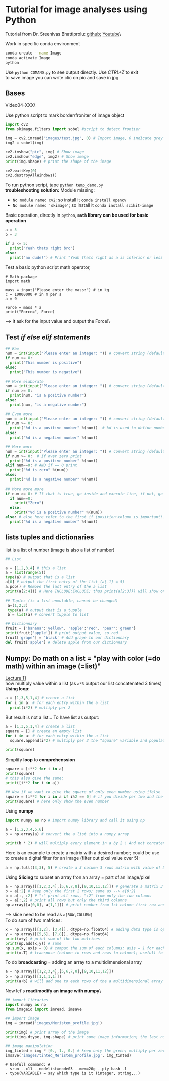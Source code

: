 # Tutorial for image analyses using Python #
Tutorial from Dr. Sreenivas Bhattiprolu: [github](https://github.com/bnsreenu/python_for_microscopists); [Youtube](https://www.youtube.com/watch?v=_xIcIrdIqlA&list=PLZsOBAyNTZwYHBIlu_PUO19M7aHMgwBJr)\

Work in specific conda environment
```bash
conda create --name Image
conda activate Image
python
```
Use `python COMAND.py` to see output directly. Use *CTRL+Z* to exit\
to save image you can write clic on pic and save in jpg



## Bases ##
Video04-XXX\

Use python script to mark border/froniter of image object
```python
import cv2
from skimage.filters import sobel #script to detect frontier

img = cv2.imread("images/test.jpg", 0) # Import image, 0 indicate grey level ie. 2D; 1 is color
img2 = sobel(img)

cv2.imshow("pic", img) # Show image
cv2.imshow("edge", img2) # Show image
print(img.shape) # print the shape of the image

cv2.waitKey(0)
cv2.destroyAllWindows()
```
To run python script, tape `python temp_demo.py`\
**troubleshooting solution:** Module missing:
- `No module named cv2`; so install it `conda install opencv`
- `No module named 'skimage'`; so install it `conda install scikit-image`


Basic operation, directly in `python`, **`math` library can be used for basic operation**
```python
a = 5
b = 3

if a <= 5:
  print("Yeah thats right bro")
else:
  print("no dude!") # Print "Yeah thats right as a is inferior or less than 5
 ```
 Test a basic python script math operator, 
```pyton
# Math package
import math

mass = input("Please enter the mass:") # in kg
c = 10000000 # in m per s
a = 9

Force = mass * a
print("Force=", Force)
```
--> It ask for the input value and output the Force!\
## Test *if else elif statements* ##
```python
## Raw
num = int(input("Please enter an integer: ")) # convert string (default) into integer
if num >= 0:
  print("This number is positive")
else:
  print("This number is negative")

## More elaborate
num = int(input("Please enter an integer: ")) # convert string (default) into integer
if num >= 0:
  print(num, "is a positive number")
else:
  print(num, "is a negative number")
  
## Even more
num = int(input("Please enter an integer: ")) # convert string (default) into integer
if num >= 0:
  print("%d is a positive number" %(num))  # %d is used to define number, "d" indicate that is an integer; "f" can be used for float(=continuous) %f4.2f = show only 2 decimals
else:
  print("%d is a negative number" %(num)) 

## More more
num = int(input("Please enter an integer: ")) # convert string (default) into integer
if num >= 0:  # If over zero print
  print("%d is a positive number" %(num))
elif num==0: # AND if == 0 print
  print("%d is zero" %(num))
else:
  print("%d is a negative number" %(num))
  
## More more more
if num >= 0: # If that is true, go inside and execute line, if not, go to the else at the SAME LEVEL
  if num==0:
    print("Zero")
  else:
    print("%d is a positive number" %(num))
else: # else here refer to the first if (position~column is important!!)
  print("%d is a negative number" %(num))
```
## lists tuples and dictionaries ##
list is a list of number (image is also a list of number)
```python
## List

a = [1,2,3,4] # this a list
a = list(range(5))
type(a) # output that is a list
a[0] # output the first entry of the list (a[-1] = 5)
a.pop() # Remove the last entry of the a list
print(a[2:4])) # Here INCLUDE:EXCLUDE; thus print(a[2:3])) will show only 1 number

## Tuples (is a list unmutable, cannot be changed)
 a=(1,2,3)
 type(a) # output that is a tupple
 b = list(a) # convert tupple to list

## Dictionnary
fruit = {'banana':'yellow', 'apple':'red', 'pear':'green'}
print(fruit['apple']) # print output value, so red
fruit['grape'] = 'black' # Add grape to our dictionnary
del fruit['apple'] # delete apple from our dictionnary
```


## Numpy: Do math on a list = "play with color (=do math) within an image (=list)" ##
[Lecture 11](https://www.youtube.com/watch?v=4uFs1qouPEI&list=PLZsOBAyNTZwYHBIlu_PUO19M7aHMgwBJr&index=12)\
how multiply value within a list (as `a*3` output our list concatenated 3 times)
**Using loop:**
```python
a = [1,3,5,1,4] # create a list
for i in a: # for each entry within the a list
  print(i*2) # multiply per 2
```
But result is not a list... To have list as output:
```python
a = [1,3,5,1,4] # create a list
square = [] # create an empty list
for i in a: # for each entry within the a list
  square.append(i*2) # multiply per 2 the "square" variable and populate it with i*2
  
print(square)
```
Simplify **loop** to **comprehenssion**
```python
square = [i**2 for i in a]
print(square)
# this also give the same:
print([i**2 for i in a])

## Now if we want to give the square of only even number using ifelse
square = [i**2 for i in a if i%2 == 0] # if you divide per two and the remainder is zero == "if i is an even number"
print(square) # here only show the even number
```
Using **numpy**
```python
import numpy as np # import numpy library and call it using np

a = [1,2,3,4,5,6]
b = np.array(a) # convert the a list into a numpy array

print(b * 2) # will multiply every element in a by 2 ! And not concatenated the list two times
```
Here is an example to create a matrix with a desired number; could be use to create a digital filter for an image (filter out pixel value over 5):
```python
a = np.full((3,3), 5) # create a 3 column 3 rows matrix with value of 5
```
Using **Slicing** to subset an array fron an array = part of an image/pixel
```python
a = np.array([[1,2,3,4],[5,6,7,8],[9,10,11,12]]) # generate a matrix 3 * 4 arrays (4 columns 3 rows)
b = a[:2] # keep only the first 2 rows; same as --> a[0:2] 
b = a[:, :2] # ":" print all rows, ":2" from only the two columns
b = a[:,2] # print all rows but only the third columns
np.array([a[0,0], a[1,1]]) # print number from 1st column first row and second column second row

```
--> slice need to be read as `a[ROW,COLUMN]`\
To do sum of two matrices:
```python
x = np.array([[1,2], [3,4]], dtype=np.float64) # adding data type is optional, here float64 refer to a numeric character with decimal
y = np.array([[5,6], [7,8]], dtype=np.float64)
print(x+y) # print sum of the two matrices
print(np.add(x,y)) # same
np.sum(x, axis = 0) # comput the sum of each columns; axis = 1 for each rows
print(x.T) # transpose (column to rows and rows to column); usefull to invert color!
```
To do **broadcasting** = adding an array to a multidimensional array
```python
a = np.array([[1,2,3,4],[5,6,7,8],[9,10,11,12]]) 
b = np.array([[1,1,1,1]])
print(a+b) # will add one to each rows of the a multidimensional array
```
Now let's **read/modify an image with numpy**\
```python
## import libraries
import numpy as np
from imageio import imread, imsave

## import image
img = imread('images/Meristem_profile.jpg')

print(img) # print array of the image
print(img.dtype, img.shape) # print some image information; the last number is 3 as refer to red green blue

## image manipulation
img_tinted = img * [0., 1., 0.] # keep only the green; multiply per zero the other color
imsave('images/tinted_Meristem_profile.jpg', img_tinted)
```


```
# Usefull command: #
- srun --x11 --nodelist=node03 --mem=20g --pty bash -l
- type(VARIABLE) = say which type is it (integer, string,..)

```






